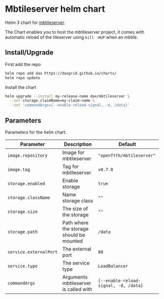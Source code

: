 # Mbtileserver helm chart

Helm 3 chart for [mbtileserver](https://github.com/consbio/mbtileserver).

The Chart enables you to host the mbtileserver project, it comes with automatic reload of the tileserver using `kill -HUP` when an mbtile.

## Install/Upgrade

First add the repo
```sh
helm repo add dax https://daxgrid.github.io/charts/
helm repo update
```

Install the chart
```sh
helm upgrade --install my-release-name dax/mbtileserver \
  --set storage.claimName=my-claim-name \
  --set 'commandArgs={--enable-reload-signal, -d, /data}'
```

## Parameters
Parameters for the helm chart.

| Parameter              | Description                              | Default                               |
|------------------------|------------------------------------------|---------------------------------------|
| `image.repository`     | Image for mbtileserver                   | `"openftth/mbtileserver"`             |
| `image.tag`            | Tag for mbtileserver                     | `v0.7.0`                              |
| `storage.enabled`      | Enable storage                           | `true`                              |
| `storage.className`    | Name storage class                       | `""`                                  |
| `storage.size`         | The size of the storage                  | `""`                                  |
| `storage.path`         | Path where the storage should be mounted | `/data`                               |
| `service.externalPort` | The external port                        | `80`                                  |
| `service.type`         | The service type                         | `LoadBalancer`                        |
| `commandArgs`          | Arguments mbtileserver is called with    | `{--enable-reload-signal, -d, /data}` |
